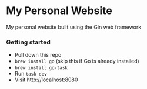 # My Personal Website

My personal website built using the Gin web framework

### Getting started

- Pull down this repo
- `brew install go` (skip this if Go is already installed)
- `brew install go-task`
- Run `task dev`
- Visit http://localhost:8080
